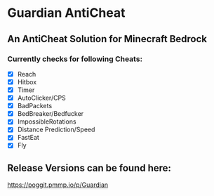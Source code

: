 # Guardian AntiCheat

## An AntiCheat Solution for Minecraft Bedrock

### Currently checks for following Cheats:

- [X] Reach
- [X] Hitbox
- [X] Timer
- [X] AutoClicker/CPS
- [X] BadPackets
- [X] BedBreaker/Bedfucker
- [X] ImpossibleRotations
- [X] Distance Prediction/Speed
- [X] FastEat
- [X] Fly

## Release Versions can be found here:
https://poggit.pmmp.io/p/Guardian
